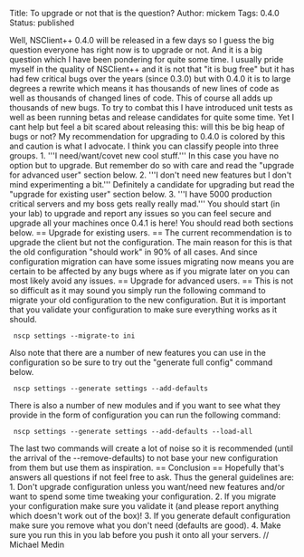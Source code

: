Title: To upgrade or not that is the question?
Author: mickem
Tags: 0.4.0
Status: published

Well, NSClient++ 0.4.0 will be released in a few days so I guess the big
question everyone has right now is to upgrade or not. And it is a big
question which I have been pondering for quite some time. I usually
pride myself in the quality of NSClient++ and it is not that "it is bug
free" but it has had few critical bugs over the years (since 0.3.0) but
with 0.4.0 it is to large degrees a rewrite which means it has thousands
of new lines of code as well as thousands of changed lines of code. This
of course all adds up thousands of new bugs. To try to combat this I
have introduced unit tests as well as been running betas and release
candidates for quite some time. Yet I cant help but feel a bit scared
about releasing this: will this be big heap of bugs or not? My
recommendation for upgrading to 0.4.0 is colored by this and caution is
what I advocate. I think you can classify people into three groups. 1.
'''I need/want/covet new cool stuff.''' In this case you have no option
but to upgrade. But remember do so with care and read the "upgrade for
advanced user" section below. 2. '''I don't need new features but I
don't mind experimenting a bit.''' Definitely a candidate for upgrading
but read the "upgrade for existing user" section below. 3. '''I have
5000 production critical servers and my boss gets really really mad.'''
You should start (in your lab) to upgrade and report any issues so you
can feel secure and upgrade all your machines once 0.4.1 is here! You
should read both sections below. == Upgrade for existing users. == The
current recommendation is to upgrade the client but not the
configuration. The main reason for this is that the old configuration
"should work" in 90% of all cases. And since configuration migration can
have some issues migrating now means you are certain to be affected by
any bugs where as if you migrate later on you can most likely avoid any
issues. == Upgrade for advanced users. == This is not so difficult as it
may sound you simply run the following command to migrate your old
configuration to the new configuration. But it is important that you
validate your configuration to make sure everything works as it should.

     nscp settings --migrate-to ini 

Also note that there are a number of new features you can use in the
configuration so be sure to try out the "generate full config" command
below.

     nscp settings --generate settings --add-defaults 

There is also a number of new modules and if you want to see what they
provide in the form of configuration you can run the following command:

     nscp settings --generate settings --add-defaults --load-all 

The last two commands will create a lot of noise so it is recommended
(until the arrival of the --remove-defaults) to not base your new
configuration from them but use them as inspiration. == Conclusion ==
Hopefully that's answers all questions if not feel free to ask. Thus the
general guidelines are: 1. Don't upgrade configuration unless you
want/need new features and/or want to spend some time tweaking your
configuration. 2. If you migrate your configuration make sure you
validate it (and please report anything which doesn't work out of the
box)! 3. If you generate default configuration make sure you remove what
you don't need (defaults are good). 4. Make sure you run this in you lab
before you push it onto all your servers. // Michael Medin
